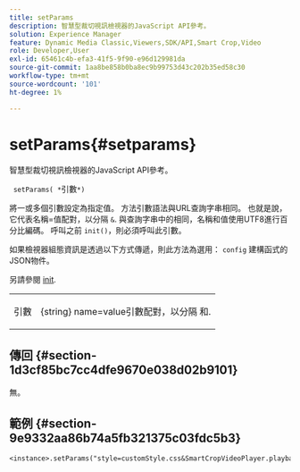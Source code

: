 ```yaml
---
title: setParams
description: 智慧型裁切視訊檢視器的JavaScript API參考。
solution: Experience Manager
feature: Dynamic Media Classic,Viewers,SDK/API,Smart Crop,Video
role: Developer,User
exl-id: 65461c4b-efa3-41f5-9f90-e96d129981da
source-git-commit: 1aa8be858b0ba8ec9b99753d43c202b35ed58c30
workflow-type: tm+mt
source-wordcount: '101'
ht-degree: 1%

---
```


# setParams{#setparams}

智慧型裁切視訊檢視器的JavaScript API參考。

` setParams( *`引數`*)`

將一或多個引數設定為指定值。 方法引數語法與URL查詢字串相同。 也就是說，它代表名稱=值配對，以分隔 `&`. 與查詢字串中的相同，名稱和值使用UTF8進行百分比編碼。 呼叫之前 `init()`，則必須呼叫此引數。

如果檢視器組態資訊是透過以下方式傳遞，則此方法為選用： `config` 建構函式的JSON物件。

另請參閱 [init](../../../c-html5-aem-asset-viewers/c-html5-aem-smartcropvideo/c-html5-aem-smartcropvideo-viewer-javascriptapiref/r-html5-aem-smartcropvideo-viewer-javascriptapiref-init.md#reference-3b570ba8b35045d6b30fb178c21a66c6).

<table id="table_896DFF34A68A403DB93A6D597461A573"> 
 <tbody> 
  <tr> 
   <td colname="col1"> <p> <span class="codeph"> <span class="varname"> 引數</span> </span> </p> </td> 
   <td colname="col2"> <p> <span class="codeph"> {string}</span> name=value引數配對，以分隔 <span class="codeph"> 和</span>. </p> </td> 
  </tr> 
 </tbody> 
</table>

## 傳回 {#section-1d3cf85bc7cc4dfe9670e038d02b9101}

無。

## 範例 {#section-9e9332aa86b74a5fb321375c03fdc5b3}

```
<instance>.setParams("style=customStyle.css&SmartCropVideoPlayer.playback=progressive")
```
